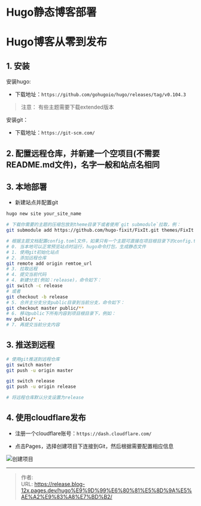 # Hugo静态博客部署


<!--more-->

# Hugo博客从零到发布

## 1. 安装

安装hugo:

- 下载地址：`https://github.com/gohugoio/hugo/releases/tag/v0.104.3`

> 注意： 有些主题需要下载extended版本

安装git：

- 下载地址：`https://git-scm.com/`

## 2. 配置远程仓库，并新建一个空项目(不需要README.md文件)，名字一般和站点名相同


## 3. 本地部署

- 新建站点并配置git
```bash
hugo new site your_site_name

# 下载你需要的主题的压缩包放到theme目录下或者使用`git submodule`拉取，例：
git submodule add https://github.com/hugo-fixit/FixIt.git themes/FixIt

# 根据主题文档配置config.toml文件，如果只有一个主题可直接在项目根目录下的config.toml文件配置
# 0. 当本地可以正常预览站点时运行，hugo命令打包，生成静态文件
# 1. 使用git初始化站点
# 2. 添加远程仓库
git remote add origin remtoe_url
# 3. 拉取远程
# 4. 提交当前代码
# 4. 新建分支(例如：release)，命令如下：
git switch -c release 
# 或者
git checkout -b release
# 5. 合并主分支分支public目录到当前分支，命令如下：
git checkout master public/**
# 6. 移动public下所有内容到项目根目录下，例如：
mv public/* .
# 7. 再提交当前分支内容
```


## 3. 推送到远程

```bash
# 使用git推送到远程仓库
git switch master
git push -u origin master

git switch release
git push -u origin release

# 将远程仓库默认分支设置为release

```

## 4. 使用cloudflare发布

- 注册一个cloudflare账号：`https://dash.cloudflare.com/`

- 点击Pages，选择创建项目下连接到Git，然后根据需要配置相应信息

![创建项目](https://pic1.imgdb.cn/item/635506ab16f2c2beb1369fba.jpg)

---

> 作者:   
> URL: https://release.blog-12x.pages.dev/hugo%E9%9D%99%E6%80%81%E5%8D%9A%E5%AE%A2%E9%83%A8%E7%BD%B2/  


